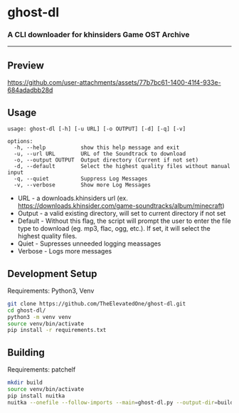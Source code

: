 # ghost-dl

### A CLI downloader for khinsiders Game OST Archive

---

## Preview

<https://github.com/user-attachments/assets/77b7bc61-1400-41f4-933e-684adadbb28d>

## Usage

```
usage: ghost-dl [-h] [-u URL] [-o OUTPUT] [-d] [-q] [-v]

options:
  -h, --help           show this help message and exit
  -u, --url URL        URL of the Soundtrack to download
  -o, --output OUTPUT  Output directory (Current if not set)
  -d, --default        Select the highest quality files without manual input
  -q, --quiet          Suppress Log Messages
  -v, --verbose        Show more Log Messages
```

- URL - a downloads.khinsiders url (ex. <https://downloads.khinsider.com/game-soundtracks/album/minecraft>)
- Output - a valid existing directory, will set to current directory if not set
- Default - Without this flag, the script will prompt the user to enter the file type to download (eg. mp3, flac, ogg, etc.). If set, it will select the highest quality files.
- Quiet - Supresses unneeded logging meassages
- Verbose - Logs more messages

## Development Setup

Requirements: Python3, Venv

```bash
git clone https://github.com/TheElevatedOne/ghost-dl.git
cd ghost-dl/
python3 -m venv venv
source venv/bin/activate
pip install -r requirements.txt
```

## Building

Requirements: patchelf

```bash
mkdir build
source venv/bin/activate
pip install nuitka
nuitka --onefile --follow-imports --main=ghost-dl.py --output-dir=build/
```
